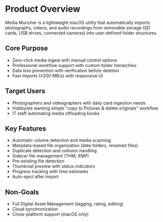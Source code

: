 # Product Overview

Media Muncher is a lightweight macOS utility that automatically imports photographs, videos, and audio recordings from removable storage (SD cards, USB drives, connected cameras) into user-defined folder structures.

## Core Purpose
- Zero-click media ingest with manual control options
- Professional workflow support with custom folder hierarchies
- Data loss prevention with verification before deletion
- Fast imports (≥200 MB/s) with responsive UI

## Target Users
- Photographers and videographers with daily card ingestion needs
- Hobbyists wanting simple "copy to Pictures & delete originals" workflow
- IT staff automating media offloading kiosks

## Key Features
- Automatic volume detection and media scanning
- Metadata-based file organization (date folders, renamed files)
- Duplicate detection and collision handling
- Sidecar file management (THM, XMP)
- Pre-existing file detection
- Thumbnail preview with status indicators
- Progress tracking with time estimates
- Auto-eject after import

## Non-Goals
- Full Digital Asset Management (tagging, rating, editing)
- Cloud synchronization
- Cross-platform support (macOS only)